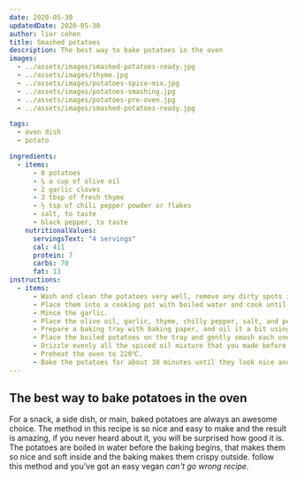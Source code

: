 ```yaml
---
date: 2020-05-30
updatedDate: 2020-05-30
author: lior cohen
title: Smashed potatoes
description: The best way to bake potatoes in the oven
images:
  - ../assets/images/smashed-potatoes-ready.jpg
  - ../assets/images/thyme.jpg
  - ../assets/images/potatoes-spice-mix.jpg
  - ../assets/images/potatoes-smashing.jpg
  - ../assets/images/potatoes-pre-oven.jpg
  - ../assets/images/smashed-potatoes-ready.jpg

tags:
  - oven dish
  - potato

ingredients:
  - items:
      - 8 potatoes
      - ¼ a cup of olive oil
      - 2 garlic cloves
      - 3 tbsp of fresh thyme
      - ½ tsp of chili pepper powder or flakes
      - salt, to taste
      - black pepper, to taste
    nutritionalValues:
      servingsText: "4 servings"
      cal: 411
      protein: 7
      carbs: 70
      fat: 13
instructions:
  - items:
      - Wash and clean the potatoes very well, remove any dirty spots if there's are any, we're not going to peel them, so make sure they are clean.
      - Place them into a cooking pot with boiled water and cook until they are soft, about 30 minutes depending on the size of the potatoes.
      - Mince the garlic.
      - Place the olive oil, garlic, thyme, chilly pepper, salt, and pepper into a bowl and mix everything together.
      - Prepare a baking tray with baking paper, and oil it a bit using some olive oil.
      - Place the boiled potatoes on the tray and gently smash each one of them separately using a hand potato masher, be careful not to break them apart.
      - Drizzle evenly all the spiced oil mixture that you made before on the potatoes.
      - Preheat the oven to 220℃.
      - Bake the potatoes for about 30 minutes until they look nice and crispy.
---
```


## The best way to bake potatoes in the oven

For a snack, a side dish, or main, baked potatoes are always an awesome choice.
The method in this recipe is so nice and easy to make and the result is amazing,
if you never heard about it, you will be surprised how good it is.
The potatoes are boiled in water before the baking begins, that makes them so nice and soft
inside and the baking makes them crispy outside.
follow this method and you've got an easy vegan _can't go wrong recipe_.
